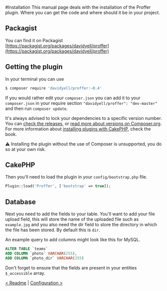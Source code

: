 #Installation
This manual page deals with the installation of the Proffer plugin. Where you can get the code and where should it be in your project.

## Packagist
You can find it on Packagist [https://packagist.org/packages/davidyell/proffer](https://packagist.org/packages/davidyell/proffer)

## Getting the plugin
In your terminal you can use

```bash
$ composer require 'davidyell/proffer:~0.4'
```

If you would rather edit your `composer.json` you can add it to your `composer.json` in your require section `"davidyell/proffer": "dev-master"` and then run `composer update`.

It's always advised to lock your dependencies to a specific version number. You can [check the releases](https://github.com/davidyell/CakePHP3-Proffer/releases),
 or [read more about versions on Composer.org](https://getcomposer.org/doc/01-basic-usage.md#package-versions). For more information about [installing plugins with CakePHP](http://book.cakephp.org/3.0/en/plugins.html#installing-a-plugin-with-composer), check the book.

:warning: Installing the plugin without the use of Composer is unsupported, you do so at your own risk.

## CakePHP
Then you'll need to load the plugin in your `config/bootstrap.php` file.

```php
Plugin::load('Proffer', ['bootstrap' => true]);
```

## Database
Next you need to add the fields to your table. You'll want to add your file upload field, this will store the name of the
uploaded file such as `example.jpg` and you also need the dir field to store the directory in which the file has been
stored. By default this is `dir`.

An example query to add columns might look like this for MySQL.

```sql
ALTER TABLE `teams`
ADD COLUMN `photo` VARCHAR(255),
ADD COLUMN `photo_dir` VARCHAR(255)
```

Don't forget to ensure that the fields are present in your entities `$_accessible` array.

[< Readme](../README.md) | [Configuration >](configuration.md)
